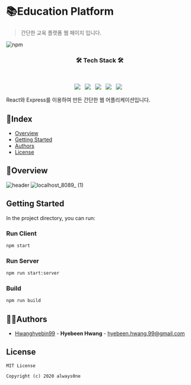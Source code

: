 # 📚Education Platform
> 간단한 교육 플랫폼 웹 페이지 입니다.

![npm](https://img.shields.io/npm/v/npm)

<h3 align="center"><b>🛠 Tech Stack 🛠</b></h3>
</br>
<p align="center">
<img src="https://img.shields.io/badge/HTML5-E34F26?style=flat-square&logo=HTML5&logoColor=white"/></a> &nbsp
<img src="https://img.shields.io/badge/CSS3-1572B6?style=flat-square&logo=CSS3&logoColor=white"/></a> &nbsp
<img src="https://img.shields.io/badge/JavaScript-F7DF1E?style=flat-square&logo=JavaScript&logoColor=white"/></a> &nbsp
<img src="https://img.shields.io/badge/Node.js-339933?style=flat-square&logo=Node.js&logoColor=white"/></a> &nbsp
<!-- <img src="https://img.shields.io/badge/Android-3DDC84?style=flat-square&logo=Android&logoColor=white"/></a> &nbsp -->
<img src="https://img.shields.io/badge/MongoDB-47A248?style=flat-square&logo=MongoDB&logoColor=white"/></a> &nbsp 

React와 Express를 이용하여 만든 간단한 웹 어플리케이션입니다.

## 📜Index
  - [Overview](#overview) 
  - [Getting Started](#getting-started)
  - [Authors](#authors)
  - [License](#license)

## 🔎Overview

![header](https://user-images.githubusercontent.com/43427200/131356172-8896705f-432e-4cf8-abf0-15a1cf29872a.png)
![localhost_8089_ (1)](https://user-images.githubusercontent.com/43427200/131356390-ea8404bc-2182-4ee3-b1bb-29f458fe4561.png)

## Getting Started

In the project directory, you can run:

### Run Client
```sh
npm start
```
### Run Server
```sh
npm run start:server
```
### Build
```sh
npm run build
```

## 👩‍💻Authors
  - [Hwanghyebin99](https://github.com/Hwanghyebin99) - **Hyebeen Hwang** - <hyebeen.hwang.99@gmail.com>

## License

```
MIT License

Copyright (c) 2020 always0ne
